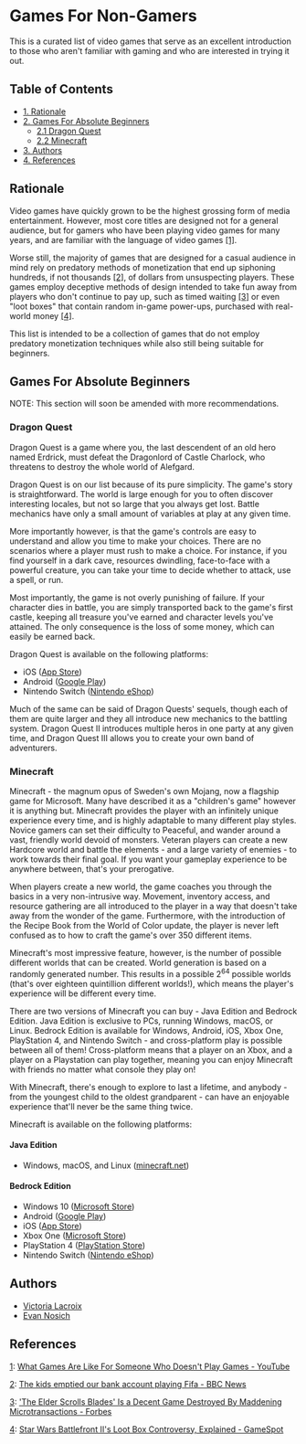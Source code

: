 # Games For Non-Gamers

This is a curated list of video games that serve as an excellent introduction to
those who aren't familiar with gaming and who are interested in trying it out.

## Table of Contents

- [1. Rationale](#rationale)
- [2. Games For Absolute Beginners](#games-for-absolute-beginners)
	- [2.1 Dragon Quest](#dragon-quest)
	- [2.2 Minecraft](#minecraft)
- [3. Authors](#authors)
- [4. References](#references)

## Rationale

Video games have quickly grown to be the highest grossing form of media
entertainment. However, most core titles are designed not for a general
audience, but for gamers who have been playing video games for many years, and
are familiar with the language of video games [[1]](#ref-1).

Worse still, the majority of games that are designed for a casual audience in
mind rely on predatory methods of monetization that end up siphoning hundreds,
if not thousands [[2]](#ref-2), of dollars from unsuspecting players. These games
employ deceptive methods of design intended to take fun away from players who
don't continue to pay up, such as timed waiting [[3]](#ref-3) or even "loot boxes"
that contain random in-game power-ups, purchased with real-world
money [[4]](#ref-4).

This list is intended to be a collection of games that do not employ predatory
monetization techniques while also still being suitable for beginners.

## Games For Absolute Beginners

NOTE: This section will soon be amended with more recommendations.

### Dragon Quest

Dragon Quest is a game where you, the last descendent of an old hero named
Erdrick, must defeat the Dragonlord of Castle Charlock, who threatens to destroy
the whole world of Alefgard.

Dragon Quest is on our list because of its pure simplicity. The game's story is
straightforward. The world is large enough for you to often discover interesting
locales, but not so large that you always get lost. Battle mechanics have only a
small amount of variables at play at any given time.

More importantly however, is that the game's controls are easy to understand and
allow you time to make your choices. There are no scenarios where a player must
rush to make a choice. For instance, if you find yourself in a dark cave,
resources dwindling, face-to-face with a powerful creature, you can take your
time to decide whether to attack, use a spell, or run.

Most importantly, the game is not overly punishing of failure. If your character
dies in battle, you are simply transported back to the game's first castle,
keeping all treasure you've earned and character levels you've attained. The
only consequence is the loss of some money, which can easily be earned back.

Dragon Quest is available on the following platforms:

- iOS ([App Store](https://apps.apple.com/us/app/dragon-quest/id911201894))
- Android ([Google Play](https://play.google.com/store/apps/details?id=com.square_enix.android_googleplay.dq1_gp))
- Nintendo Switch ([Nintendo eShop](https://www.nintendo.com/games/detail/dragon-quest-switch/))

Much of the same can be said of Dragon Quests' sequels, though each of them are
quite larger and they all introduce new mechanics to the battling system. Dragon
Quest II introduces multiple heros in one party at any given time, and Dragon
Quest III allows you to create your own band of adventurers.

### Minecraft

Minecraft - the magnum opus of Sweden's own Mojang, now a flagship game for Microsoft.
Many have described it as a "children's game" however it is anything but. Minecraft
provides the player with an infinitely unique experience every time, and is highly
adaptable to many different play styles. Novice gamers can set their difficulty to
Peaceful, and wander around a vast, friendly world devoid of monsters. Veteran players
can create a new Hardcore world and battle the elements - and a large variety of
enemies - to work towards their final goal. If you want your gameplay experience to be
anywhere between, that's your prerogative.

When players create a new  world, the game coaches you through the basics in a very
non-intrusive way. Movement, inventory access, and resource gathering are all
introduced to the player in a way that doesn't take away from the wonder of the game.
Furthermore, with the introduction of the Recipe Book from the World of Color update,
the player is never left confused as to how to craft the game's over 350 different items.

Minecraft's most impressive feature, however, is the number of possible different worlds
that can be created. World generation is based on a randomly generated number. This results
in a possible 2<sup>64</sup> possible worlds (that's over eighteen quintillion different
worlds!), which means the player's experience will be different every time.

There are two versions of Minecraft you can buy - Java Edition and Bedrock Edition. Java
Edition is exclusive to PCs, running Windows, macOS, or Linux. Bedrock Edition is available
for Windows, Android, iOS, Xbox One, PlayStation 4, and Nintendo Switch - and cross-platform
play is possible between all of them! Cross-platform means that a player on an Xbox, and a
player on a Playstation can play together, meaning you can enjoy Minecraft with friends no
matter what console they play on!

With Minecraft, there's enough to explore to last a lifetime, and anybody - from the youngest
child to the oldest grandparent - can have an enjoyable experience that'll never be the same
thing twice.

Minecraft is available on the following platforms:

#### Java Edition
- Windows, macOS, and Linux ([minecraft.net](https://www.minecraft.net/en-us/get-minecraft))

#### Bedrock Edition
- Windows 10 ([Microsoft Store](https://www.microsoft.com/en-us/p/minecraft-for-windows-10/9nblggh2jhxj?activetab=pivot:overviewtab))
- Android ([Google Play](https://play.google.com/store/apps/details?id=com.mojang.minecraftpe))
- iOS ([App Store](https://apps.apple.com/ca/app/minecraft/id479516143))
- Xbox One ([Microsoft Store](https://www.microsoft.com/en-ca/p/minecraft/9NBLGGH537BL?activetab=pivot:overviewtab))
- PlayStation 4 ([PlayStation Store](https://store.playstation.com/en-ca/product/UP4433-CUSA00744_00-STARTERCOLLECTPK?smcid=pdc%3Aca-en%3Aweb-pdc-games-minecraft-ps4%3Awaystobuy_398155673-Buy%20Download%3Anull%3A))
- Nintendo Switch ([Nintendo eShop](https://www.nintendo.com/games/detail/minecraft-switch/))

## Authors

- [Victoria Lacroix](https://www.vlacroix.ca/)
- [Evan Nosich](https://evannosich.ca/)

## References

<a id="ref-1"></a>
[1](#ref-1): [What Games Are Like For Someone Who Doesn't Play Games - YouTube][yt-1]

<a id="ref-2"></a>
[2](#ref-2): [The kids emptied our bank account playing Fifa - BBC News][bbc-1]

<a id="ref-3"></a>
[3](#ref-3): ['The Elder Scrolls Blades' Is a Decent Game Destroyed By Maddening Microtransactions - Forbes][forbes-1]

<a id="ref-4"></a>
[4](#ref-4): [Star Wars Battlefront II's Loot Box Controversy, Explained - GameSpot][gamespot-1]

[bbc-1]: https://www.bbc.com/news/technology-48908766
[forbes-1]: https://www.forbes.com/sites/paultassi/2019/04/06/the-elder-scrolls-blades-is-a-decent-game-destroyed-by-maddening-microtransactions/
[gamespot-1]: https://www.gamespot.com/articles/star-wars-battlefront-2s-loot-box-controversy-expl/1100-6455155/
[yt-1]: https://www.youtube.com/watch?v=ax7f3JZJHSw
